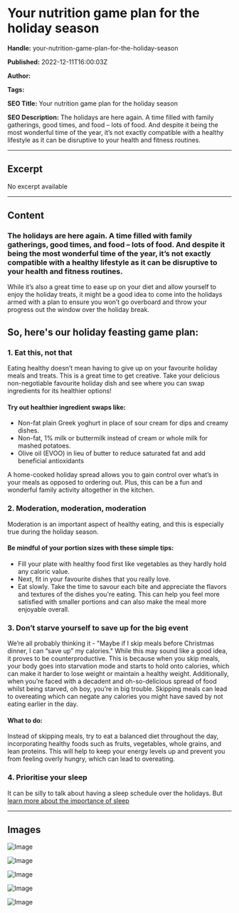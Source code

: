 # Your nutrition game plan for the holiday season

**Handle:** your-nutrition-game-plan-for-the-holiday-season

**Published:** 2022-12-11T16:00:03Z

**Author:**  

**Tags:** 

**SEO Title:** Your nutrition game plan for the holiday season  

**SEO Description:** The holidays are here again. A time filled with family gatherings, good times, and food – lots of food. And despite it being the most wonderful time of the year, it’s not exactly compatible with a healthy lifestyle as it can be disruptive to your health and fitness routines.

---

## Excerpt

No excerpt available

---

## Content

### The holidays are here again. A time filled with family gatherings, good times, and food – lots of food. And despite it being the most wonderful time of the year, it’s not exactly compatible with a healthy lifestyle as it can be disruptive to your health and fitness routines.

While it’s also a great time to ease up on your diet and allow yourself to enjoy the holiday treats, it might be a good idea to come into the holidays armed with a plan to ensure you won’t go overboard and throw your progress out the window over the holiday break.

## So, here's our holiday feasting game plan:

### 1. Eat this, not that

Eating healthy doesn’t mean having to give up on your favourite holiday meals and treats. This is a great time to get creative. Take your delicious non-negotiable favourite holiday dish and see where you can swap ingredients for its healthier options!

#### Try out healthier ingredient swaps like:
- Non-fat plain Greek yoghurt in place of sour cream for dips and creamy dishes.
- Non-fat, 1% milk or buttermilk instead of cream or whole milk for mashed potatoes.
- Olive oil (EVOO) in lieu of butter to reduce saturated fat and add beneficial antioxidants

A home-cooked holiday spread allows you to gain control over what’s in your meals as opposed to ordering out. Plus, this can be a fun and wonderful family activity altogether in the kitchen.

### 2. Moderation, moderation, moderation

Moderation is an important aspect of healthy eating, and this is especially true during the holiday season.

#### Be mindful of your portion sizes with these simple tips:
- Fill your plate with healthy food first like vegetables as they hardly hold any caloric value.
- Next, fit in your favourite dishes that you really love.
- Eat slowly. Take the time to savour each bite and appreciate the flavors and textures of the dishes you're eating. This can help you feel more satisfied with smaller portions and can also make the meal more enjoyable overall.

### 3. Don’t starve yourself to save up for the big event

We’re all probably thinking it - "Maybe if I skip meals before Christmas dinner, I can “save up” my calories."
While this may sound like a good idea, it proves to be counterproductive. This is because when you skip meals, your body goes into starvation mode and starts to hold onto calories, which can make it harder to lose weight or maintain a healthy weight.
Additionally, when you’re faced with a decadent and oh-so-delicious spread of food whilst being starved, oh boy, you’re in big trouble. Skipping meals can lead to overeating which can negate any calories you might have saved by not eating earlier in the day.

#### What to do:
Instead of skipping meals, try to eat a balanced diet throughout the day, incorporating healthy foods such as fruits, vegetables, whole grains, and lean proteins. This will help to keep your energy levels up and prevent you from feeling overly hungry, which can lead to overeating.

### 4. Prioritise your sleep

It can be silly to talk about having a sleep schedule over the holidays. But [learn more about the importance of sleep](https://www.vpa.com.au/blogs/featured-articles/the-importance-of-sleep-is-sleep-the-reason-you-re-not-seeing-results-in-the-gym)

---

## Images

![Image](undefined)

![Image](undefined)

![Image](undefined)

![Image](undefined)

![Image](undefined)

